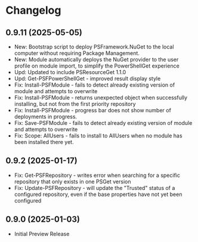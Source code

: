 ﻿# Changelog

## 0.9.11 (2025-05-05)

+ New: Bootstrap script to deploy PSFramework.NuGet to the local computer without requiring Package Management.
+ New: Module automatically deploys the NuGet provider to the user profile on module import, to simplify the PowerShellGet experience
+ Upd: Updated to include PSResourceGet 1.1.0
+ Upd: Get-PSFPowerShellGet - improved result display style
+ Fix: Install-PSFModule - fails to detect already existing version of module and attempts to overwrite
+ Fix: Install-PSFModule - returns unexpected object when successfully installing, but not from the first priority repository
+ Fix: Install-PSFModule - progress bar does not show number of deployments in progress.
+ Fix: Save-PSFModule - fails to detect already existing version of module and attempts to overwrite
+ Fix: Scope: AllUsers - fails to install to AllUsers when no module has been installed there yet.

## 0.9.2 (2025-01-17)

+ Fix: Get-PSFRepository - writes error when searching for a specific repository that only exists in one PSGet version
+ Fix: Update-PSFRepository - will update the "Trusted" status of a configured repository, even if the base properties have not yet been configured

## 0.9.0 (2025-01-03)

+ Initial Preview Release

